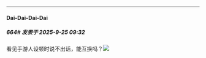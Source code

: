 ﻿
*****

####  Dai-Dai-Dai-Dai  
##### 664#       发表于 2025-9-25 09:32

看见手游人设顿时说不出话，能互换吗？<img src="https://static.stage1st.com/image/smiley/face2017/217.gif" referrerpolicy="no-referrer">

